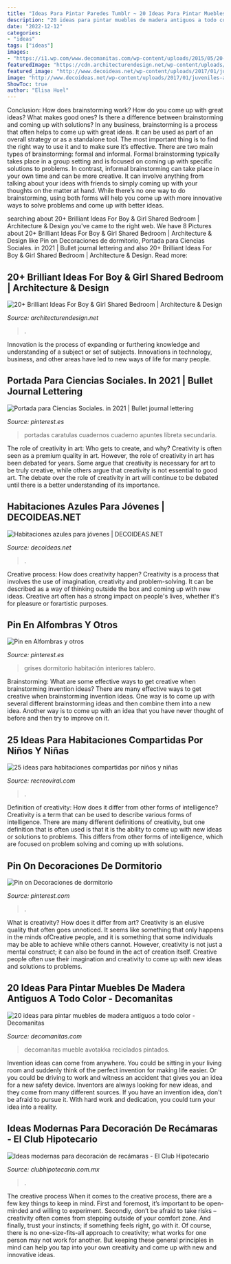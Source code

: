 ```yaml
---
title: "Ideas Para Pintar Paredes Tumblr ~ 20 Ideas Para Pintar Muebles De Madera Antiguos A Todo Color"
description: "20 ideas para pintar muebles de madera antiguos a todo color"
date: "2022-12-12"
categories:
- "ideas"
tags: ["ideas"]
images:
- "https://i1.wp.com/www.decomanitas.com/wp-content/uploads/2015/05/20-ideas-para-pintar-muebles-de-madera-antiguos-a-todo-color-1.jpg?fit=412%2C650&amp;ssl=1"
featuredImage: "https://cdn.architecturendesign.net/wp-content/uploads/2015/05/AD-Shared-Bedroom-Boy-Girl-20.jpg"
featured_image: "http://www.decoideas.net/wp-content/uploads/2017/01/juveniles-azules-2.jpg"
image: "http://www.decoideas.net/wp-content/uploads/2017/01/juveniles-azules-2.jpg"
ShowToc: true
author: "Elisa Huel"
---
```



Conclusion: How does brainstorming work? How do you come up with great ideas? What makes good ones? Is there a difference between brainstorming and coming up with solutions?
In any business, brainstorming is a process that often helps to come up with great ideas. It can be used as part of an overall strategy or as a standalone tool. The most important thing is to find the right way to use it and to make sure it’s effective. There are two main types of brainstorming: formal and informal. Formal brainstorming typically takes place in a group setting and is focused on coming up with specific solutions to problems. In contrast, informal brainstorming can take place in your own time and can be more creative. It can involve anything from talking about your ideas with friends to simply coming up with your thoughts on the matter at hand. While there’s no one way to do brainstorming, using both forms will help you come up with more innovative ways to solve problems and come up with better ideas.

	

		
searching about 20+ Brilliant Ideas For Boy &amp; Girl Shared Bedroom | Architecture &amp; Design you've came to the right web. We have 8 Pictures about 20+ Brilliant Ideas For Boy &amp; Girl Shared Bedroom | Architecture &amp; Design like Pin on Decoraciones de dormitorio, Portada para Ciencias Sociales. in 2021 | Bullet journal lettering and also 20+ Brilliant Ideas For Boy &amp; Girl Shared Bedroom | Architecture &amp; Design. Read more:
		
    
## 20+ Brilliant Ideas For Boy &amp; Girl Shared Bedroom | Architecture &amp; Design

<img loading=lazy src="https://cdn.architecturendesign.net/wp-content/uploads/2015/05/AD-Shared-Bedroom-Boy-Girl-20.jpg" onerror="this.onerror=null;this.src='https://tse3.mm.bing.net/th?id=OIP.VAM_loWFY_raMjp03TeboAHaE8&amp;pid=15.1';" alt="20+ Brilliant Ideas For Boy &amp; Girl Shared Bedroom | Architecture &amp; Design">

_Source: architecturendesign.net_

>. 

	

Innovation is the process of expanding or furthering knowledge and understanding of a subject or set of subjects. Innovations in technology, business, and other areas have led to new ways of life for many people.

    
## Portada Para Ciencias Sociales. In 2021 | Bullet Journal Lettering

<img loading=lazy src="https://i.pinimg.com/736x/08/2b/e2/082be266eb37fd586a6ee3fa4074774a.jpg" onerror="this.onerror=null;this.src='https://tse4.mm.bing.net/th?id=OIP.A2INSbiIeCOshdpWNEXEugHaNK&amp;pid=15.1';" alt="Portada para Ciencias Sociales. in 2021 | Bullet journal lettering">

_Source: pinterest.es_

>portadas caratulas cuadernos cuaderno apuntes libreta secundaria. 

	

The role of creativity in art: Who gets to create, and why?
Creativity is often seen as a premium quality in art. However, the role of creativity in art has been debated for years. Some argue that creativity is necessary for art to be truly creative, while others argue that creativity is not essential to good art. The debate over the role of creativity in art will continue to be debated until there is a better understanding of its importance.

    
## Habitaciones Azules Para Jóvenes | DECOIDEAS.NET

<img loading=lazy src="http://www.decoideas.net/wp-content/uploads/2017/01/juveniles-azules-2.jpg" onerror="this.onerror=null;this.src='https://tse3.mm.bing.net/th?id=OIP.-lsfRlJjSdGrxsEMnQLCvwHaLH&amp;pid=15.1';" alt="Habitaciones azules para jóvenes | DECOIDEAS.NET">

_Source: decoideas.net_

>. 

	

Creative process: How does creativity happen?
Creativity is a process that involves the use of imagination, creativity and problem-solving. It can be described as a way of thinking outside the box and coming up with new ideas. Creative art often has a strong impact on people's lives, whether it's for pleasure or forartistic purposes.

    
## Pin En Alfombras Y Otros

<img loading=lazy src="https://i.pinimg.com/736x/9e/c9/bf/9ec9bff4ec15c9283d82f86b66deee95.jpg" onerror="this.onerror=null;this.src='https://tse1.mm.bing.net/th?id=OIP.FNzd8FYLi3erZr5uoosivwHaJ_&amp;pid=15.1';" alt="Pin en Alfombras y otros">

_Source: pinterest.es_

>grises dormitorio habitación interiores tablero. 

	

Brainstorming: What are some effective ways to get creative when brainstorming invention ideas?
There are many effective ways to get creative when brainstorming invention ideas. One way is to come up with several different brainstorming ideas and then combine them into a new idea. Another way is to come up with an idea that you have never thought of before and then try to improve on it.

    
## 25 Ideas Para Habitaciones Compartidas Por Niños Y Niñas

<img loading=lazy src="https://www.recreoviral.com/wp-content/uploads/2015/10/Creativas-habitaciones-compartidas-por-niños-y-niñas-4.jpg" onerror="this.onerror=null;this.src='https://tse3.mm.bing.net/th?id=OIP.R0UxAKtckb5nkf4kS92wUQHaHJ&amp;pid=15.1';" alt="25 ideas para habitaciones compartidas por niños y niñas">

_Source: recreoviral.com_

>. 

	

Definition of creativity: How does it differ from other forms of intelligence?
Creativity is a term that can be used to describe various forms of intelligence. There are many different definitions of creativity, but one definition that is often used is that it is the ability to come up with new ideas or solutions to problems. This differs from other forms of intelligence, which are focused on problem solving and coming up with solutions.

    
## Pin On Decoraciones De Dormitorio

<img loading=lazy src="https://i.pinimg.com/736x/67/56/b7/6756b7f8f1dc2bfaff62737b79792a8d.jpg" onerror="this.onerror=null;this.src='https://tse4.mm.bing.net/th?id=OIP.CQamENxtcH-H_2amZqJZUQAAAA&amp;pid=15.1';" alt="Pin on Decoraciones de dormitorio">

_Source: pinterest.com_

>. 

	

What is creativity? How does it differ from art?
Creativity is an elusive quality that often goes unnoticed. It seems like something that only happens in the minds ofCreative people, and it is something that some individuals may be able to achieve while others cannot. However, creativity is not just a mental construct; it can also be found in the act of creation itself. Creative people often use their imagination and creativity to come up with new ideas and solutions to problems.

    
## 20 Ideas Para Pintar Muebles De Madera Antiguos A Todo Color - Decomanitas

<img loading=lazy src="https://i1.wp.com/www.decomanitas.com/wp-content/uploads/2015/05/20-ideas-para-pintar-muebles-de-madera-antiguos-a-todo-color-1.jpg?fit=412%2C650&amp;ssl=1" onerror="this.onerror=null;this.src='https://tse1.mm.bing.net/th?id=OIP.LA9naU-NINaAMTVcvs0rUQAAAA&amp;pid=15.1';" alt="20 ideas para pintar muebles de madera antiguos a todo color - Decomanitas">

_Source: decomanitas.com_

>decomanitas mueble avotakka reciclados pintados. 

	

Invention ideas can come from anywhere. You could be sitting in your living room and suddenly think of the perfect invention for making life easier. Or you could be driving to work and witness an accident that gives you an idea for a new safety device. Inventors are always looking for new ideas, and they come from many different sources. If you have an invention idea, don't be afraid to pursue it. With hard work and dedication, you could turn your idea into a reality.

    
## Ideas Modernas Para Decoración De Recámaras - El Club Hipotecario

<img loading=lazy src="https://www.clubhipotecario.com.mx/images/easyblog_images/82/recamaras/b2ap3_large_Recamara-moderna.jpg" onerror="this.onerror=null;this.src='https://tse2.mm.bing.net/th?id=OIP.wHNFHV_g5WcO68pFumYtVAHaFz&amp;pid=15.1';" alt="Ideas modernas para decoración de recámaras - El Club Hipotecario">

_Source: clubhipotecario.com.mx_

>. 

	

The creative process
When it comes to the creative process, there are a few key things to keep in mind. First and foremost, it’s important to be open-minded and willing to experiment. Secondly, don’t be afraid to take risks – creativity often comes from stepping outside of your comfort zone. And finally, trust your instincts; if something feels right, go with it.
Of course, there is no one-size-fits-all approach to creativity; what works for one person may not work for another. But keeping these general principles in mind can help you tap into your own creativity and come up with new and innovative ideas.

